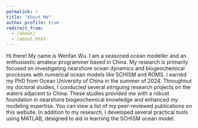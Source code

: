 ```yaml
---
permalink: /
title: "About Me"
author_profile: true
redirect_from: 
  - /about/
  - /about.html
---
```


Hi there! My name is Wenfan Wu. I am a seasoned ocean modeller and an enthusiastic amateur programmer based in China. My research is primarily focused on investigating nearshore ocean dynamics and biogeochemical processes with numerical ocean models like SCHISM and ROMS. I earned my PhD from Ocean University of China in the summer of 2024. Throughout my doctoral studies, I conducted several intriguing research projects on the waters adjacent to China. These studies provided me with a robust foundation in nearshore biogeochemical knowledge and enhanced my modeling expertise. You can view a list of my peer-reviewed publications on this website. In addition to my research, I developed several practical tools using MATLAB, designed to aid in learning the SCHISM ocean model.

